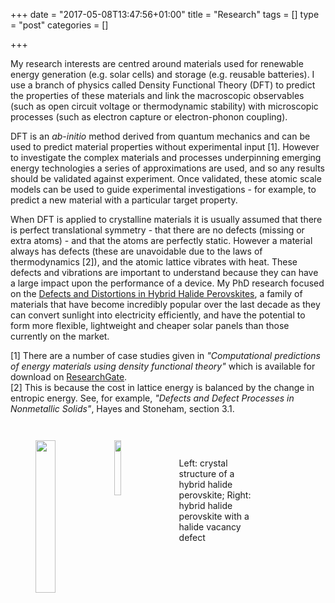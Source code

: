 +++
date = "2017-05-08T13:47:56+01:00"
title = "Research"
tags = []
type = "post"
categories = []

+++

My research interests are centred around materials used for renewable energy generation (e.g. solar cells) and storage (e.g. reusable batteries).
I use a branch of physics called Density Functional Theory (DFT) to predict the properties of these materials and link the macroscopic observables (such as open circuit voltage or thermodynamic stability) with microscopic processes (such as electron capture or electron-phonon coupling). 

DFT is an *ab-initio* method derived from quantum mechanics and can be used to predict material properties without experimental input [1]. However to investigate the complex materials and processes underpinning emerging energy technologies a series of approximations are used, and so any results should be validated against experiment. Once validated, these atomic scale models can be used to guide experimental investigations - for example, to predict a new material with a particular target property.

When DFT is applied to crystalline materials it is usually assumed that there is perfect translational symmetry - that there are no defects (missing or extra atoms) - and that the atoms are perfectly static. However a material always has defects (these are unavoidable due to the laws of thermodynamics [2]), and the atomic lattice vibrates with heat. These defects and vibrations are important to understand because they can have a large impact upon the performance of a device. My PhD research focused on the [Defects and Distortions in Hybrid Halide Perovskites](https://doi.org/10.25560/79304), a family of materials that have become incredibly popular over the last decade as they can convert sunlight into electricity efficiently, and have the potential to form more flexible, lightweight and cheaper solar panels than those currently on the market.

[1] There are a number of case studies given in <i>"Computational predictions of energy materials using density functional theory"</i> which is available for download on [ResearchGate](https://www.researchgate.net/publication/290020645_Computational_predictions_of_energy_materials_using_density_functional_theory). <br/>
[2] This is because the cost in lattice energy is balanced by the change in entropic energy. See, for example,  <i>"Defects and Defect Processes in Nonmetallic Solids"</i>, Hayes and Stoneham, section 3.1.

<figure style="width: 100%; float: left ; margin-top: 2em; margin-bottom: 2em">
<img src="../images/MAPI.png" style="width: 25%; float: left">
<img src="../images/MAPI_defect.png" style="width: 15%; float: left" >
<figcaption style="width: 25%; float: left; text-align: left;  margin-top: 2em; vertical-align: top; margin-left: 2em"> Left: crystal structure of a hybrid halide perovskite; Right: hybrid halide perovskite with a halide vacancy defect  </figcaption>
</figure>



